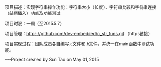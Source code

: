 项目描述：实现字符串操作功能：字符串大小（长度）、字符串比较和字符串连接（结尾插入）功能及功能测试

项目时限：一周（至2015.5.7） 

项目管理：https://github.com/dev-embedded/c_str_funs.git （https链接） 

项目实现过程：团队成员各自编写.c文件和.h文件，并统一在main函数中测试功能。


---Project created by Sun Tao on May 01, 2015

